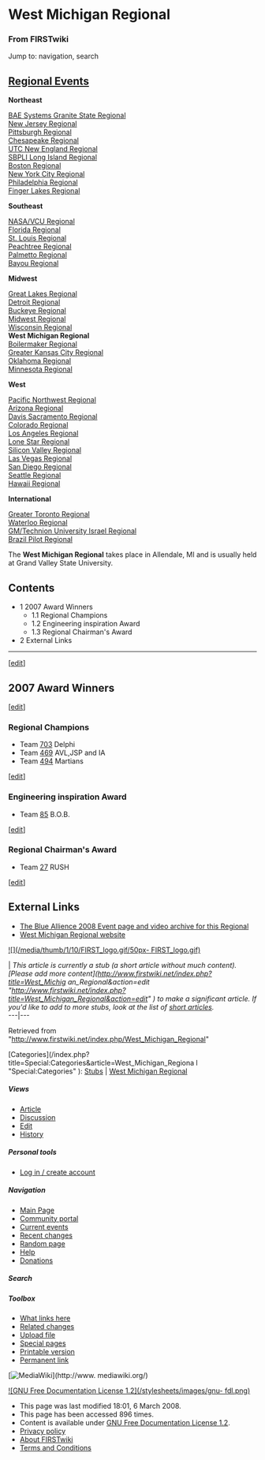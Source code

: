 # West Michigan Regional

### From FIRSTwiki

Jump to: navigation, search

[Regional Events](/index.php/Index_of_Regionals "Index of Regionals" )  
---  
  
**Northeast**  

[BAE Systems Granite State
Regional](/index.php/BAE_Systems_Granite_State_Regional "BAE Systems Granite
State Regional" )  
[New Jersey Regional](/index.php/New_Jersey_Regional "New Jersey Regional" )  
[Pittsburgh Regional](/index.php/Pittsburgh_Regional "Pittsburgh Regional" )  
[Chesapeake Regional](/index.php/Chesapeake_Regional "Chesapeake Regional" )  
[UTC New England Regional](/index.php/UTC_New_England_Regional "UTC New
England Regional" )  
[SBPLI Long Island Regional](/index.php/SBPLI_Long_Island_Regional "SBPLI Long
Island Regional" )  
[Boston Regional](/index.php/Boston_Regional "Boston Regional" )  
[New York City Regional](/index.php/New_York_City_Regional "New York City
Regional" )  
[Philadelphia Regional](/index.php/Philadelphia_Regional "Philadelphia
Regional" )  
[Finger Lakes Regional](/index.php/Finger_Lakes_Regional "Finger Lakes
Regional" )  

**Southeast**  

[NASA/VCU Regional](/index.php/NASA/VCU_Regional "NASA/VCU Regional" )  
[Florida Regional](/index.php/Florida_Regional "Florida Regional" )  
[St. Louis Regional](/index.php/St._Louis_Regional "St. Louis Regional" )  
[Peachtree Regional](/index.php/Peachtree_Regional "Peachtree Regional" )  
[Palmetto Regional](/index.php/Palmetto_Regional "Palmetto Regional" )  
[Bayou Regional](/index.php/Bayou_Regional "Bayou Regional" )  

**Midwest**  

[Great Lakes Regional](/index.php/Great_Lakes_Regional "Great Lakes Regional"
)  
[Detroit Regional](/index.php/Detroit_Regional "Detroit Regional" )  
[Buckeye Regional](/index.php/Buckeye_Regional "Buckeye Regional" )  
[Midwest Regional](/index.php/Midwest_Regional "Midwest Regional" )  
[Wisconsin Regional](/index.php/Wisconsin_Regional "Wisconsin Regional" )  
**West Michigan Regional**  
[Boilermaker Regional](/index.php/Boilermaker_Regional "Boilermaker Regional"
)  
[Greater Kansas City Regional](/index.php/Greater_Kansas_City_Regional
"Greater Kansas City Regional" )  
[Oklahoma Regional](/index.php/Oklahoma_Regional "Oklahoma Regional" )  
[Minnesota Regional](/index.php/Minnesota_Regional "Minnesota Regional" )  

**West**  

[Pacific Northwest Regional](/index.php/Pacific_Northwest_Regional "Pacific
Northwest Regional" )  
[Arizona Regional](/index.php/Arizona_Regional "Arizona Regional" )  
[Davis Sacramento Regional](/index.php/Davis_Sacramento_Regional "Davis
Sacramento Regional" )  
[Colorado Regional](/index.php/Colorado_Regional "Colorado Regional" )  
[Los Angeles Regional](/index.php/Los_Angeles_Regional "Los Angeles Regional"
)  
[Lone Star Regional](/index.php/Lone_Star_Regional "Lone Star Regional" )  
[Silicon Valley Regional](/index.php/Silicon_Valley_Regional "Silicon Valley
Regional" )  
[Las Vegas Regional](/index.php/Las_Vegas_Regional "Las Vegas Regional" )  
[San Diego Regional](/index.php/San_Diego_Regional "San Diego Regional" )  
[Seattle Regional](/index.php/Seattle_Regional "Seattle Regional" )  
[Hawaii Regional](/index.php/Hawaii_Regional "Hawaii Regional" )  

**International**  

[Greater Toronto Regional](/index.php/Greater_Toronto_Regional "Greater
Toronto Regional" )  
[Waterloo Regional](/index.php/Waterloo_Regional "Waterloo Regional" )  
[GM/Technion University Israel
Regional](/index.php/GM/Technion_University_Israel_Regional "GM/Technion
University Israel Regional" )  
[Brazil Pilot Regional](/index.php/Brazil_Pilot_Regional "Brazil Pilot
Regional" )  
  
  
  
The **West Michigan Regional** takes place in Allendale, MI and is usually
held at Grand Valley State University.

## Contents

  * 1 2007 Award Winners
    * 1.1 Regional Champions
    * 1.2 Engineering inspiration Award
    * 1.3 Regional Chairman's Award
  * 2 External Links  
---  
  
[[edit](/index.php?title=West_Michigan_Regional&action=edit&section=1 "Edit
section: 2007 Award Winners" )]

## 2007 Award Winners

[[edit](/index.php?title=West_Michigan_Regional&action=edit&section=2 "Edit
section: Regional Champions" )]

### Regional Champions

  * Team [703](/index.php/703 "703" ) Delphi 
  * Team [469](/index.php/469 "469" ) AVL,JSP and IA 
  * Team [494](/index.php/494 "494" ) Martians 

[[edit](/index.php?title=West_Michigan_Regional&action=edit&section=3 "Edit
section: Engineering inspiration Award" )]

### Engineering inspiration Award

  * Team [85](/index.php/85 "85" ) B.O.B. 

[[edit](/index.php?title=West_Michigan_Regional&action=edit&section=4 "Edit
section: Regional Chairman's Award" )]

### Regional Chairman's Award

  * Team [27](/index.php/27 "27" ) RUSH 

  

[[edit](/index.php?title=West_Michigan_Regional&action=edit&section=5 "Edit
section: External Links" )]

## External Links

  * [The Blue Allience 2008 Event page and video archive for this Regional](http://www.thebluealliance.net/tbatv/event.php?eventid=164 "http://www.thebluealliance.net/tbatv/event.php?eventid=164" )
  * [West Michigan Regional website](http://www.westmichiganregional.com "http://www.westmichiganregional.com" )

[![](/media/thumb/1/10/FIRST_logo.gif/50px-
FIRST_logo.gif)](/index.php/Image:FIRST_logo.gif "" )

|  _This article is currently a stub (a short article without much content).
[Please add more content](http://www.firstwiki.net/index.php?title=West_Michig
an_Regional&action=edit
"http://www.firstwiki.net/index.php?title=West_Michigan_Regional&action=edit"
) to make a significant article. If you'd like to add to more stubs, look at
the list of [short articles](/index.php/Special:Shortpages
"Special:Shortpages" )._  
---|---  
  
Retrieved from "<http://www.firstwiki.net/index.php/West_Michigan_Regional>"

[Categories](/index.php?title=Special:Categories&article=West_Michigan_Regiona
l "Special:Categories" ): [Stubs](/index.php/Category:Stubs "Category:Stubs" )
| [West Michigan Regional](/index.php/Category:West_Michigan_Regional
"Category:West Michigan Regional" )

##### Views

  * [Article](/index.php/West_Michigan_Regional)
  * [Discussion](/index.php?title=Talk:West_Michigan_Regional&action=edit)
  * [Edit](/index.php?title=West_Michigan_Regional&action=edit)
  * [History](/index.php?title=West_Michigan_Regional&action=history)

##### Personal tools

  * [Log in / create account](/index.php?title=Special:Userlogin&returnto=West_Michigan_Regional)

[](/index.php/Main_Page "Main Page" )

##### Navigation

  * [Main Page](/index.php/Main_Page)
  * [Community portal](/index.php/FIRSTwiki:Community_portal)
  * [Current events](/index.php/Current_events)
  * [Recent changes](/index.php/Special:Recentchanges)
  * [Random page](/index.php/Special:Random)
  * [Help](/index.php/Help:Contents)
  * [Donations](/index.php/FIRSTwiki:Site_support)

##### Search



##### Toolbox

  * [What links here](/index.php/Special:Whatlinkshere/West_Michigan_Regional)
  * [Related changes](/index.php/Special:Recentchangeslinked/West_Michigan_Regional)
  * [Upload file](/index.php/Special:Upload)
  * [Special pages](/index.php/Special:Specialpages)
  * [Printable version](/index.php?title=West_Michigan_Regional&printable=yes)
  * [Permanent link](/index.php?title=West_Michigan_Regional&oldid=66671)

[![MediaWiki](/skins/common/images/poweredby_mediawiki_88x31.png)](http://www.
mediawiki.org/)

[![GNU Free Documentation License 1.2](/stylesheets/images/gnu-
fdl.png)](http://www.gnu.org/copyleft/fdl.html)

  * This page was last modified 18:01, 6 March 2008.
  * This page has been accessed 896 times.
  * Content is available under [GNU Free Documentation License 1.2](http://www.gnu.org/copyleft/fdl.html "http://www.gnu.org/copyleft/fdl.html" ).
  * [Privacy policy](/index.php/FIRSTwiki:Privacy_policy "FIRSTwiki:Privacy policy" )
  * [About FIRSTwiki](/index.php/FIRSTwiki:About "FIRSTwiki:About" )
  * [Terms and Conditions](/index.php/FIRSTwiki:Terms_and_conditions "FIRSTwiki:Terms and conditions" )

